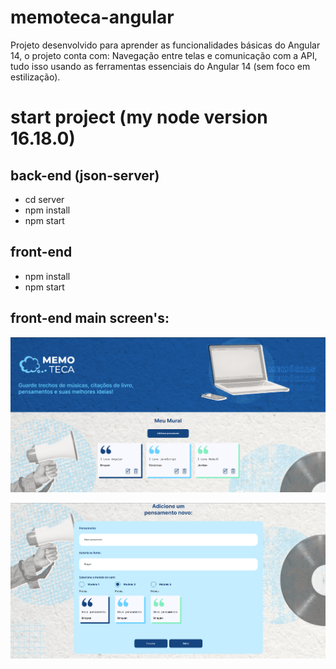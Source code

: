# memoteca-angular
Projeto desenvolvido para aprender as funcionalidades básicas do Angular 14, o projeto conta com: Navegação entre telas e comunicação com a API, tudo isso usando as ferramentas essenciais do Angular 14 (sem foco em estilização).

# start project (my node version 16.18.0)

## back-end (json-server)

- cd server
- npm install
- npm start

## front-end

- npm install
- npm start

## front-end main screen's:

![home screen](https://github.com/brayan-jordan/memoteca-angular/blob/master/home.PNG)

![create ad modal](https://github.com/brayan-jordan/memoteca-angular/blob/master/criar-pensamento.PNG)
